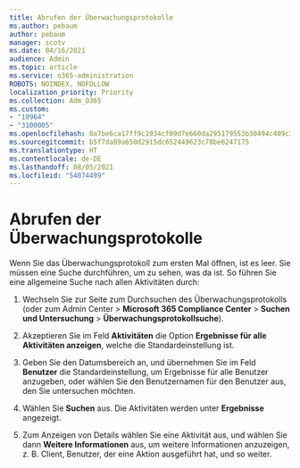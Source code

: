 ```yaml
---
title: Abrufen der Überwachungsprotokolle
ms.author: pebaum
author: pebaum
manager: scotv
ms.date: 04/16/2021
audience: Admin
ms.topic: article
ms.service: o365-administration
ROBOTS: NOINDEX, NOFOLLOW
localization_priority: Priority
ms.collection: Adm_O365
ms.custom:
- "10964"
- "3100005"
ms.openlocfilehash: 0a7be6ca17ff9c1934cf09d7e660da295179553b30494c409c345c5e3b5c5fd8
ms.sourcegitcommit: b5f7da89a650d2915dc652449623c78be6247175
ms.translationtype: HT
ms.contentlocale: de-DE
ms.lasthandoff: 08/05/2021
ms.locfileid: "54074499"
---
```

# <a name="retrieve-the-audit-logs"></a>Abrufen der Überwachungsprotokolle

Wenn Sie das Überwachungsprotokoll zum ersten Mal öffnen, ist es leer. Sie müssen eine Suche durchführen, um zu sehen, was da ist. So führen Sie eine allgemeine Suche nach allen Aktivitäten durch:

1. Wechseln Sie zur Seite zum Durchsuchen des Überwachungsprotokolls (oder zum Admin Center > **Microsoft 365 Compliance Center** > **Suchen und Untersuchung** > **Überwachungsprotokollsuche**).

1. Akzeptieren Sie im Feld **Aktivitäten** die Option **Ergebnisse für alle Aktivitäten anzeigen**, welche die Standardeinstellung ist.

1. Geben Sie den Datumsbereich an, und übernehmen Sie im Feld **Benutzer** die Standardeinstellung, um Ergebnisse für alle Benutzer anzugeben, oder wählen Sie den Benutzernamen für den Benutzer aus, den Sie untersuchen möchten.

1. Wählen Sie **Suchen** aus. Die Aktivitäten werden unter **Ergebnisse** angezeigt.

1. Zum Anzeigen von Details wählen Sie eine Aktivität aus, und wählen Sie dann **Weitere Informationen** aus, um weitere Informationen anzuzeigen, z. B. Client, Benutzer, der eine Aktion ausgeführt hat, und so weiter.
